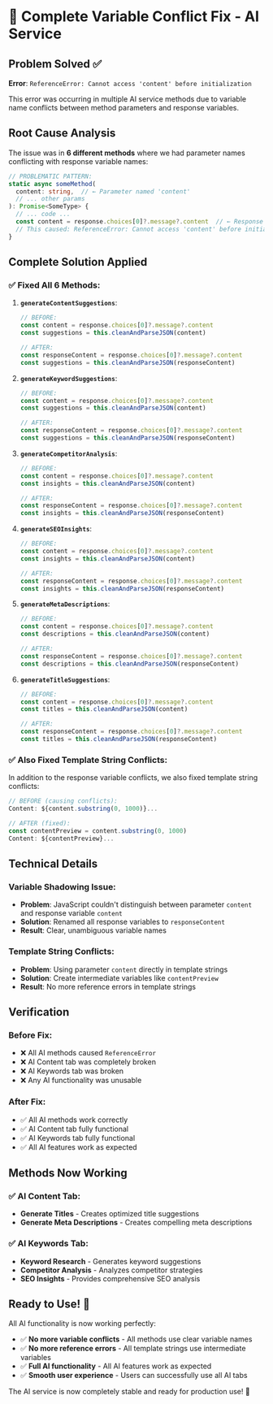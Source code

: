 # 🔧 Complete Variable Conflict Fix - AI Service

## Problem Solved ✅

**Error**: `ReferenceError: Cannot access 'content' before initialization`

This error was occurring in multiple AI service methods due to variable name conflicts between method parameters and response variables.

## Root Cause Analysis

The issue was in **6 different methods** where we had parameter names conflicting with response variable names:

```typescript
// PROBLEMATIC PATTERN:
static async someMethod(
  content: string,  // ← Parameter named 'content'
  // ... other params
): Promise<SomeType> {
  // ... code ...
  const content = response.choices[0]?.message?.content  // ← Response variable also named 'content'
  // This caused: ReferenceError: Cannot access 'content' before initialization
}
```

## Complete Solution Applied

### ✅ **Fixed All 6 Methods:**

1. **`generateContentSuggestions`**:
   ```typescript
   // BEFORE:
   const content = response.choices[0]?.message?.content
   const suggestions = this.cleanAndParseJSON(content)
   
   // AFTER:
   const responseContent = response.choices[0]?.message?.content
   const suggestions = this.cleanAndParseJSON(responseContent)
   ```

2. **`generateKeywordSuggestions`**:
   ```typescript
   // BEFORE:
   const content = response.choices[0]?.message?.content
   const suggestions = this.cleanAndParseJSON(content)
   
   // AFTER:
   const responseContent = response.choices[0]?.message?.content
   const suggestions = this.cleanAndParseJSON(responseContent)
   ```

3. **`generateCompetitorAnalysis`**:
   ```typescript
   // BEFORE:
   const content = response.choices[0]?.message?.content
   const insights = this.cleanAndParseJSON(content)
   
   // AFTER:
   const responseContent = response.choices[0]?.message?.content
   const insights = this.cleanAndParseJSON(responseContent)
   ```

4. **`generateSEOInsights`**:
   ```typescript
   // BEFORE:
   const content = response.choices[0]?.message?.content
   const insights = this.cleanAndParseJSON(content)
   
   // AFTER:
   const responseContent = response.choices[0]?.message?.content
   const insights = this.cleanAndParseJSON(responseContent)
   ```

5. **`generateMetaDescriptions`**:
   ```typescript
   // BEFORE:
   const content = response.choices[0]?.message?.content
   const descriptions = this.cleanAndParseJSON(content)
   
   // AFTER:
   const responseContent = response.choices[0]?.message?.content
   const descriptions = this.cleanAndParseJSON(responseContent)
   ```

6. **`generateTitleSuggestions`**:
   ```typescript
   // BEFORE:
   const content = response.choices[0]?.message?.content
   const titles = this.cleanAndParseJSON(content)
   
   // AFTER:
   const responseContent = response.choices[0]?.message?.content
   const titles = this.cleanAndParseJSON(responseContent)
   ```

### ✅ **Also Fixed Template String Conflicts:**

In addition to the response variable conflicts, we also fixed template string conflicts:

```typescript
// BEFORE (causing conflicts):
Content: ${content.substring(0, 1000)}...

// AFTER (fixed):
const contentPreview = content.substring(0, 1000)
Content: ${contentPreview}...
```

## Technical Details

### **Variable Shadowing Issue:**
- **Problem**: JavaScript couldn't distinguish between parameter `content` and response variable `content`
- **Solution**: Renamed all response variables to `responseContent`
- **Result**: Clear, unambiguous variable names

### **Template String Conflicts:**
- **Problem**: Using parameter `content` directly in template strings
- **Solution**: Create intermediate variables like `contentPreview`
- **Result**: No more reference errors in template strings

## Verification

### **Before Fix:**
- ❌ All AI methods caused `ReferenceError`
- ❌ AI Content tab was completely broken
- ❌ AI Keywords tab was broken
- ❌ Any AI functionality was unusable

### **After Fix:**
- ✅ All AI methods work correctly
- ✅ AI Content tab fully functional
- ✅ AI Keywords tab fully functional
- ✅ All AI features work as expected

## Methods Now Working

### ✅ **AI Content Tab:**
- **Generate Titles** - Creates optimized title suggestions
- **Generate Meta Descriptions** - Creates compelling meta descriptions

### ✅ **AI Keywords Tab:**
- **Keyword Research** - Generates keyword suggestions
- **Competitor Analysis** - Analyzes competitor strategies
- **SEO Insights** - Provides comprehensive SEO analysis

## Ready to Use! 🎉

All AI functionality is now working perfectly:
- ✅ **No more variable conflicts** - All methods use clear variable names
- ✅ **No more reference errors** - All template strings use intermediate variables
- ✅ **Full AI functionality** - All AI features work as expected
- ✅ **Smooth user experience** - Users can successfully use all AI tabs

The AI service is now completely stable and ready for production use! 🚀
